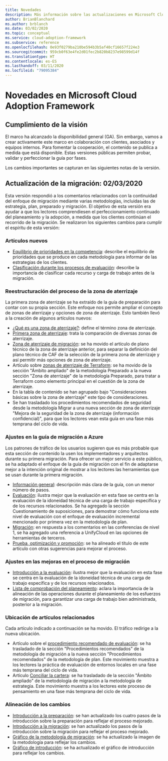 ```yaml
---
title: Novedades
description: Más información sobre las actualizaciones en Microsoft Cloud Adoption Framework para Azure.
author: BrianBlanchard
ms.author: brblanch
ms.date: 03/02/2020
ms.topic: conceptual
ms.service: cloud-adoption-framework
ms.subservice: reference
ms.openlocfilehash: 0e93f0279ba210be594b3b5af40cf16657f224e3
ms.sourcegitcommit: 959cb0f63e4fe2d01fec2b820b8237e98599d14f
ms.translationtype: HT
ms.contentlocale: es-ES
ms.lasthandoff: 03/11/2020
ms.locfileid: "79095384"
---
```

# <a name="whats-new-in-the-microsoft-cloud-adoption-framework"></a>Novedades en Microsoft Cloud Adoption Framework

## <a name="fulfilling-the-vision"></a>Cumplimiento de la visión

El marco ha alcanzado la disponibilidad general (GA). Sin embargo, vamos a crear activamente este marco en colaboración con clientes, asociados y equipos internos. Para fomentar la cooperación, el contenido se publica a medida que está disponible. Estas versiones públicas permiten probar, validar y perfeccionar la guía por fases.

Los cambios importantes se capturan en las siguientes notas de la versión.

## <a name="migration-update-03022020"></a>Actualización de la migración: 02/03/2020

Esta versión respondió a los comentarios relacionados con la continuidad del enfoque de migración mediante varias metodologías, incluidas las de estrategia, plan, preparado y migración. El objetivo de esta versión era ayudar a que los lectores comprendiesen el perfeccionamiento continuado del planeamiento y la adopción, a medida que los clientes continúan el recorrido de la migración. Se realizaron los siguientes cambios para cumplir el espíritu de esta versión:

### <a name="new-articles"></a>Artículos nuevos

- [Equilibrio de prioridades en la competencia](../strategy/balance-competing-priorities.md): describe el equilibrio de prioridades que se produce en cada metodología para informar de las estrategias de los clientes.
- [Clasificación durante los procesos de evaluación](../migrate/migration-considerations/assess/classify.md): describe la importancia de clasificar cada recurso y carga de trabajo antes de la migración.

### <a name="restructure-landing-zone-process"></a>Reestructuración del proceso de la zona de aterrizaje

La primera zona de aterrizaje se ha extraído de la guía de preparación para contar con su propia sección. Este enfoque nos permite ampliar el concepto de zonas de aterrizaje y opciones de zona de aterrizaje. Esto también llevó a la creación de algunos artículos nuevos:

- [¿Qué es una zona de aterrizaje?](../ready/landing-zone/index.md): define el término zona de aterrizaje.
- [Primera zona de aterrizaje](../ready/landing-zone/first-landing-zone.md): trata la comparación de diversas zonas de aterrizaje.
- [Zona de aterrizaje de migración](../ready/landing-zone/migrate-landing-zone.md): se ha movido el artículo de plano técnico de la zona de aterrizaje anterior, para separar la definición del plano técnico de CAF de la selección de la primera zona de aterrizaje y así permitir más opciones de zona de aterrizaje.
- Artículo sobre [zonas de aterrizaje de Terraform](../ready/landing-zone/terraform-landing-zone.md): se ha movido de la sección "Ámbito ampliado" de la metodología Preparado a la nueva sección "Zona de aterrizaje" de la metodología Preparado, para tratar a Terraform como elemento principal en el cuestión de la zona de aterrizaje.
- En la tabla de contenido se han agrupado bajo "Consideraciones básicas sobre la zona de aterrizaje" este tipo de consideraciones.
- Se han trasladado los procedimientos recomendados de seguridad desde la metodología Migrar a una nueva sección de zona de aterrizaje "Mejora de la seguridad de la zona de aterrizaje (información confidencial)", para que los lectores vean esta guía en una fase más temprana del ciclo de vida.

### <a name="refinements-to-the-azure-migration-guide"></a>Ajustes en la guía de migración a Azure

Los patrones de tráfico de los usuarios sugieren que es más probable que esta sección de contenido la usen los implementadores y arquitectos durante su primera migración. Para ofrecer un mejor servicio a este público, se ha adaptado el enfoque de la guía de migración con el fin de adaptarse mejor a la intención original de mostrar a los lectores las herramientas que se usan durante la primera migración.

- [Información general](../migrate/azure-migration-guide/index.md): descripción más clara de la guía, con un menor número de pasos.
- [Evaluación](../migrate/azure-migration-guide/assess.md): ilustra mejor que la evaluación en esta fase se centra en la evaluación de la idoneidad técnica de una carga de trabajo específica y de los recursos relacionados. Se ha agregado la sección Cuestionamiento de suposiciones, para demostrar cómo funciona este nivel de evaluación con el enfoque de evaluación incremental mencionado por primera vez en la metodología de plan.
- [Migración](../migrate/azure-migration-guide/migrate.md): en respuesta a los comentarios en las conferencias de nivel 1, se ha agregado una referencia a UnifyCloud en las opciones de herramientas de terceros.
- [Prueba, optimización y promoción](../migrate/azure-migration-guide/optimize-and-transform.md): se ha alineado el título de este artículo con otras sugerencias para mejorar el proceso.

### <a name="refinements-to-migration-process-improvements"></a>Ajustes en las mejoras en el proceso de migración

- [Introducción a la evaluación](../migrate/migration-considerations/assess/index.md): ilustra mejor que la evaluación en esta fase se centra en la evaluación de la idoneidad técnica de una carga de trabajo específica y de los recursos relacionados.
- [Lista de comprobación del planeamiento](../migrate/migration-considerations/prerequisites/planning-checklist.md): aclara la importancia de la alineación de las operaciones durante el planeamiento de los esfuerzos de migración, para garantizar una carga de trabajo bien administrada, posterior a la migración.

### <a name="placement-of-related-articles"></a>Ubicación de artículos relacionados

Cada artículo indicado a continuación se ha movido. El tráfico redirige a la nueva ubicación.

- Artículo sobre el [procedimiento recomendado de evaluación](../plan/contoso-migration-assessment.md): se ha trasladado de la sección "Procedimientos recomendados" de la metodología de migración a la nueva sección "Procedimientos recomendados" de la metodología de plan. Este movimiento muestra a los lectores la práctica de evaluación de entornos locales en una fase más temprana del ciclo de vida.
- Artículo [Conciliar la cartera](../strategy/balance-the-portfolio.md): se ha trasladado de la sección "Ámbito ampliado" de la metodología de migración a la metodología de estrategia. Este movimiento muestra a los lectores este proceso de pensamiento en una fase más temprana del ciclo de vida.

### <a name="alignment-of-the-changes"></a>Alineación de los cambios

- [Introducción a la preparación](../ready/index.md): se han actualizado los cuatro pasos de la introducción sobre la preparación para reflejar el proceso mejorado.
- [Introducción a la migración](../migrate/index.md): se han actualizado los pasos de la introducción sobre la migración para reflejar el proceso mejorado.
- [Gráfico de la metodología de migración](../migrate/index.md): se ha actualizado la imagen de la metodología para reflejar los cambios.
- [Gráfico de introducción](../index.md): se ha actualizado el gráfico de introducción para reflejar los cambios.
